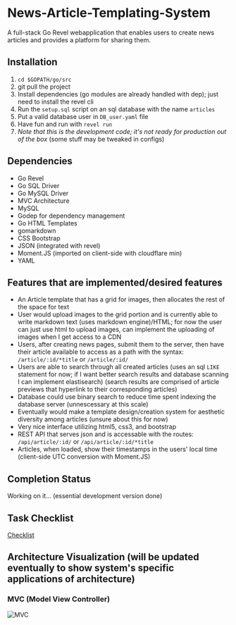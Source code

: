 # News-Article-Templating-System 

A full-stack Go Revel webapplication that enables users to create news articles and provides a platform for sharing them.

## Installation

1. `cd $GOPATH/go/src`
2. git pull the project
3. Install dependencies (go modules are already handled with dep); just need to install the revel cli
4. Run the `setup.sql` script on an sql database with the name `articles`
5. Put a valid database user in `DB_user.yaml` file
6. Have fun and run with `revel run`
7. *Note that this is the development code; it's not ready for production out of the box* (some stuff may be tweaked in configs)

## Dependencies

- Go Revel 
- Go SQL Driver
- Go MySQL Driver
- MVC Architecture
- MySQL
- Godep for dependency management
- Go HTML Templates 
- gomarkdown
- CSS Bootstrap
- JSON (integrated with revel)
- Moment.JS (imported on client-side with cloudflare min)
- YAML

## Features that are implemented/desired features

- An Article template that has a grid for images, then allocates the rest of the space for text
- User would upload images to the grid portion and is currently able to write markdown text (uses markdown engine)/HTML; for now the user can just use html to upload images, can implement the uploading of images when I get access to a CDN
- Users, after creating news pages, submit them to the server, then have their article available to access as a path with the syntax: `/article/:id/*title` or `/article/:id/`
- Users are able to search through all created articles (uses an sql `LIKE` statement for now; if I want better search results and database scanning I can implement elastisearch) (search results are comprised of article previews that hyperlink to their corresponding articles)
- Database could use binary search to reduce time spent indexing the database server (unnescessary at this scale)
- Eventually would make a template design/creation system for aesthetic diversity among articles (unsure about this for now)
- Very nice interface utilizing html5, css3, and bootstrap
- REST API that serves json and is accessable with the routes: `/api/article/:id/` or `/api/article/:id/*title`
- Articles, when loaded, show their timestamps in the users' local time (client-side UTC conversion with Moment.JS)

## Completion Status

Working on it... (essential development version done)

## Task Checklist

[Checklist](checklist.md)

## Architecture Visualization (will be updated eventually to show system's specific applications of architecture)

### MVC (Model View Controller)

![MVC](https://upload.wikimedia.org/wikipedia/commons/thumb/a/a0/MVC-Process.svg/500px-MVC-Process.svg.png)
